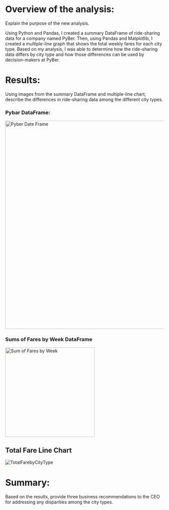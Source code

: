 # Overview of the analysis: 
Explain the purpose of the new analysis.

Using Python and Pandas, I created a summary DataFrame of ride-sharing data for a company named PyBer. Then, using Pandas and Matplotlib, I created a multiple-line graph that shows the total weekly fares for each city type. Based on my analysis, I was able to determine how the ride-sharing data differs by city type and how those differences can be used by decision-makers at PyBer.

# Results:
Using images from the summary DataFrame and multiple-line chart, describe the differences in ride-sharing data among the different city types.

### Pybar DataFrame:

<img width="661" alt="Pyber Date Frame" src="https://user-images.githubusercontent.com/82424250/120052374-b089b780-bfea-11eb-916a-dca3240856de.png">

### Sums of Fares by Week DataFrame
<img width="284" alt="Sum of Fares by Week" src="https://user-images.githubusercontent.com/82424250/120052383-b54e6b80-bfea-11eb-8d0e-d22a98f5c75c.png">

## Total Fare Line Chart 
![TotalFarebyCityType](https://user-images.githubusercontent.com/82424250/120052386-bc757980-bfea-11eb-865b-6a0aea13e6a5.png)




# Summary:
Based on the results, provide three business recommendations to the CEO for addressing any disparities among the city types.
